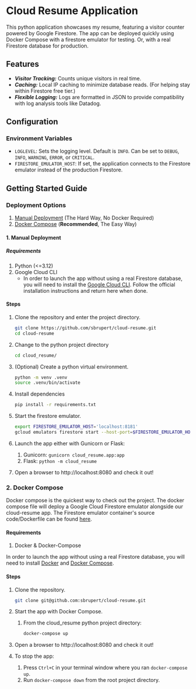 # Cloud Resume Application

This python application showcases my resume, featuring a visitor counter powered by Google Firestore. The app can be deployed quickly using Docker Compose with a firestore emulator for testing. Or, with a real Firestore database for production.

## Features

- ***Visitor Tracking:*** Counts unique visitors in real time.
- ***Caching:*** Local IP caching to minimize database reads. (For helping stay within Firestore free tier.)
- ***Flexible Logging:*** Logs are formatted in JSON to provide compatibility with log analysis tools like Datadog.

## Configuration

### Environment Variables

- `LOGLEVEL`: Sets the logging level. Default is `INFO`. Can be set to `DEBUG`, `INFO`, `WARNING`, `ERROR`, or `CRITICAL`.
- `FIRESTORE_EMULATOR_HOST`: If set, the application connects to the Firestore emulator instead of the production Firestore.

## Getting Started Guide

### Deployment Options

1. [Manual Deployment](#1-manual-deployment) (The Hard Way, No Docker Required)
2. [Docker Compose](#2-docker-compose) (**Recommended**, The Easy Way)

#### 1. Manual Deployment

##### Requirements

1. Python (<=3.12)
2. Google Cloud CLI
   - In order to launch the app without using a real Firestore database, you will need to install the [Google Cloud CLI](https://cloud.google.com/sdk/docs/install). Follow the official installation instructions and return here when done.

#### Steps

1. Clone the repository and enter the project directory.

   ```bash
   git clone https://github.com/sbrupert/cloud-resume.git
   cd cloud-resume
   ```

2. Change to the python project directory

   ```bash
   cd cloud_resume/
   ```

3. (Optional) Create a python virtual environment.

   ```bash
   python -m venv .venv
   source .venv/bin/activate
   ```

4. Install dependencies

   ```bash
   pip install -r requirements.txt
   ```

5. Start the firestore emulator.

   ```bash
   export FIRESTORE_EMULATOR_HOST='localhost:8181'
   gcloud emulators firestore start --host-port=$FIRESTORE_EMULATOR_HOST
   ```

6. Launch the app either with Gunicorn or Flask:
   1. Gunicorn: `gunicorn cloud_resume.app:app`
   2. Flask: `python -m cloud_resume`
7. Open a browser to http://localhost:8080 and check it out!

### 2. Docker Compose

Docker compose is the quickest way to check out the project. The docker compose file will deploy a Google Cloud Firestore emulator alongside our cloud-resume app. The Firestore emulator container's source code/Dockerfile can be found [here](https://github.com/ridedott/firestore-emulator-docker).

#### Requirements

1. Docker & Docker-Compose

In order to launch the app without using a real Firestore database, you will need to install [Docker](https://docs.docker.com/get-started/) and [Docker Compose](https://docs.docker.com/compose/).

#### Steps

1. Clone the repository.

   ```bash
   git clone git@github.com:sbrupert/cloud-resume.git
   ```

2. Start the app with Docker Compose.
   1. From the cloud_resume python project directory:

      ```bash
      docker-compose up
      ```

3. Open a browser to http://localhost:8080 and check it out!
4. To stop the app:
   1. Press `Ctrl+C` in your terminal window where you ran `docker-compose up`.
   2. Run `docker-compose down` from the root project directory.
